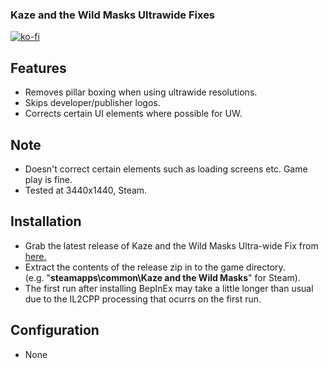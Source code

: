 ### Kaze and the Wild Masks Ultrawide Fixes

[![ko-fi](https://ko-fi.com/img/githubbutton_sm.svg)](https://ko-fi.com/F2F2DI3WA)

## Features
- Removes pillar boxing when using ultrawide resolutions.
- Skips developer/publisher logos.
- Corrects certain UI elements where possible for UW.

## Note
- Doesn't correct certain elements such as loading screens etc. Game play is fine.
- Tested at 3440x1440, Steam.

## Installation
- Grab the latest release of Kaze and the Wild Masks Ultra-wide Fix from [here.](https://github.com/p1xel8ted/KazeUW/releases)
- Extract the contents of the release zip in to the game directory.<br />(e.g. "**steamapps\common\Kaze and the Wild Masks**" for Steam).
- The first run after installing BepInEx may take a little longer than usual due to the IL2CPP processing that ocurrs on the first run.

## Configuration
- None
